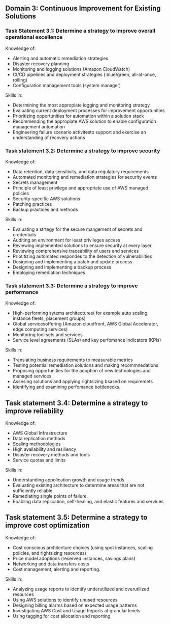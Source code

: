 ## Domain 3: Continuous Improvement for Existing Solutions

### Task Statement 3.1: Determine a strategy to improve overall operational excellence

Knowledge of:

- Alerting and automatic remediation strategies
- Disaster recovery planning
- Monitoring and logging solutions (Amazon CloudWatch)
- CI/CD pipelines and deployment strategies ( blue/green, all-at-once, rolling)
- Configuration management tools (system manager)


Skills in:

- Determining the most appropiate logging and monitoring strategy
- Evaluating current deployment processes for improvement opportunities
- Prioritizing opportunities for automation within a solution stack
- Recommending the appropiate AWS solution to enable
configuration management automation
- Engineering failure scenario activitesto support
and exercise an understanding of recovery actions


### Task statement 3.2: Determine a strategy to improve security

Knowledge of:

- Data retention, data sensitivity, and data regulatory requirements
- Automated monitoring and remediation strategies for security events
- Secrets management
- Principle of least privilege and appropriate use of AWS managed policies
- Security-specific AWS solutions
- Patching practices
- Backup practices and methods

Skills in:

- Evaluating a strtegy for the secure mangement of secrets and credentials
- Auditing an environment for least privileges access
- Reviewing implemented solutions to ensure security at every layer
- Reviewing comprehensive traceability of users and services
- Priotitizing automated respondes to the detection of vulnerabilities
- Designing and implementing a patch and update process
- Designing and implementing a backup process
- Employing remediation techniques


### Task statement 3.3: Determine a strategy to improve performance

Knowledge of:

- High-performing sytems architectures( for example auto scaling, instance fleets, placement groups)
- Global servicesoffering (Amazon cloudfront, AWS Global Accelerator, edge computing services)
- Monitoring tool sets and services 
- Service level agreements (SLAs) and key perfomance indicators (KPIs)

Skills in:

- Translating business requirements to measurable metrics
- Testing potential remediation solutions and making recommnedations
- Proposing opportunities for the adoption of new technologies and
managed services
- Assesing solutions and applying rightsizing bsased on requiremets
- Identifying and examining perfomance bottlenecks.

## Task statement 3.4: Determine a strategy to improve reliability

Knowledge of:

- AWS Global Infrastructure
- Data replication methods
- Scaling methodologies 
- High availability and resiliency
- Disaster recovery methods and tools
- Service quotas and limits

Skills in:

- Understanding appolication growth and usage trends
- Evaluating existing architecture to determine areas
that are not sufficiently reliable
- Remediating single points of failure.
- Enabling data replication, self-healing, and elastic features and
services


## Task statement 3.5: Determine a strategy to improve cost optimization

Knowledge of:

- Cost conscious architecture choices (using spot instances, scaling policies, and rightsizing resources)
- Price model adoptions (reserved instances, savings plans)
- Networking and data transfers costs
- Cost management, alerting and reporting.

Skills in:

- Analyzing usage reports to identify underutilized and overutilized resources
- Using AWS solutions to identify unused resources
- Designing billing alarms based on expected usage patterns
- Investigating AWS Cost and Usage Reports at granular levels
- Using tagging for cost allocation and reporting


